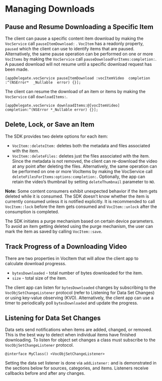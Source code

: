 # Managing Downloads

## Pause and Resume Downloading a Specific Item

The client can pause a specific content item download by making the ```VocService``` call  ```pauseItemDownload:``` . ```VocItem``` has a readonly property, ```paused``` which the client can use to identify items that are paused. Alternatively, the same pause operation can be performed on one or more ```VocItems``` by making the ```VocService``` call ```pauseDownloadForItems:completion:```. A paused download will not resume until a specific download request has been made.


```[appDelegate.vocService pauseItemDownload :vocItemVideo  completion :^(NSError*  _Nullable  error) {}]; ```


The client can resume the download of an item or items by making the ```VocService``` call ```downloadItems:```.


```[appDelegate.vocService downloadItems:@[vocItemVideo] completion:^(NSError *_Nullable error) {}];```


## Delete, Lock, or Save an Item

The SDK provides two delete options for each item:

- ```VocItem::deleteItem:``` deletes both the metadata and files associated with the item.
- ```VocItem::deleteFiles:``` deletes just the files associated with the item. Since the metadata is not removed, the client can re-download the video at any point after deleting the files. Alternatively, the same operation can be performed on one or more VocItems by making the VocService call ```deleteFilesForItems:options:completion:```. Optionally, the app can retain the video’s thumbnail by setting ```deleteThumbnail``` parameter to ```NO```.

**Note:** Some content consumers exhibit unexpected behavior if the item gets deleted while it is consumed. The SDK doesn’t know whether the item is currently consumed unless it is notified explicitly. It is recommended to call ```VocItem::lock``` before the item gets consumed and ```VocItem::unlock``` after the consumption is completed.

The SDK initiates a purge mechanism based on certain device parameters. To avoid an item getting deleted using the purge mechanism, the user can mark the item as saved by calling ```VocItem::save```.

## Track Progress of a Downloading Video

There are two properties in VocItem that will allow the client app to calculate download progresss.

- ```bytesDownloaded``` - total number of bytes downloaded for the item.
- ```size``` - total size of the item.

The client app can listen for ```bytesDownloaded``` changes by subscribing to the ```VocObjSetChangeListener``` protocol (refer to Listening for Data Set Changes) or using key-value observing (KVO). Alternatively, the client app can use a timer to periodically poll ```bytesDownloaded``` and update the progress.

## Listening for Data Set Changes

Data sets send notifications when items are added, changed, or removed. This is the best way to detect when individual items have finished downloading. To listen for object set changes a class must subscribe to the  ```VocObjSetChangeListener``` protocol.

``` @interface MyClass() <VocObjSetChangeListener> ```

Setting the data set listener is done via ```addListener:``` and is demonstrated in the sections below for sources, categories, and items. Listeners receive callbacks before and after any changes.


